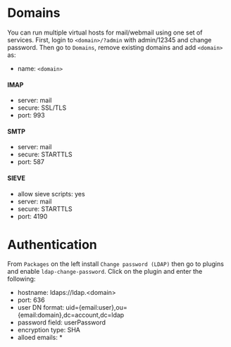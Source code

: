 # Domains

You can run multiple virtual hosts for mail/webmail using one set of services. 
First, login to `<domain>/?admin` with admin/12345 and change password. Then 
go to `Domains`, remove existing domains and add `<domain>` as:
* name: `<domain>`

#### IMAP
* server: mail
* secure: SSL/TLS
* port: 993

#### SMTP
* server: mail
* secure: STARTTLS
* port: 587

#### SIEVE
* allow sieve scripts: yes
* server: mail
* secure: STARTTLS
* port: 4190

# Authentication
From `Packages` on the left install `Change password (LDAP)` then go to plugins and enable `ldap-change-password`. Click on the plugin and enter the following:
* hostname: ldaps://ldap.\<domain>
* port: 636
* user DN format: uid={email:user},ou={email:domain},dc=account,dc=ldap
* password field: userPassword
* encryption type: SHA
* alloed emails: *
